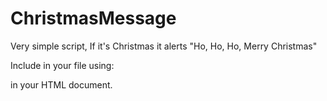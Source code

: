 # ChristmasMessage
Very simple script, If it's Christmas it alerts "Ho, Ho, Ho, Merry Christmas"

Include in your file using:

<script src="ChristmasMessage"></script>

in your HTML document.
